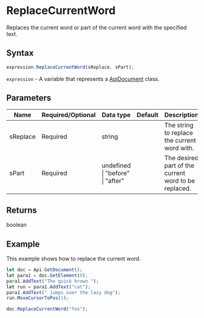 # ReplaceCurrentWord

Replaces the current word or part of the current word with the specified text.

## Syntax

```javascript
expression.ReplaceCurrentWord(sReplace, sPart);
```

`expression` - A variable that represents a [ApiDocument](../ApiDocument.md) class.

## Parameters

| **Name** | **Required/Optional** | **Data type** | **Default** | **Description** |
| ------------- | ------------- | ------------- | ------------- | ------------- |
| sReplace | Required | string |  | The string to replace the current word with. |
| sPart | Required | undefined \| "before" \| "after" |  | The desired part of the current word to be replaced. |

## Returns

boolean

## Example

This example shows how to replace the current word.

```javascript editor-docx
let doc = Api.GetDocument();
let para1 = doc.GetElement(0);
para1.AddText("The quick brown ");
let run = para1.AddText("cat");
para1.AddText(" jumps over the lazy dog");
run.MoveCursorToPos(1);

doc.ReplaceCurrentWord("fox");


```
